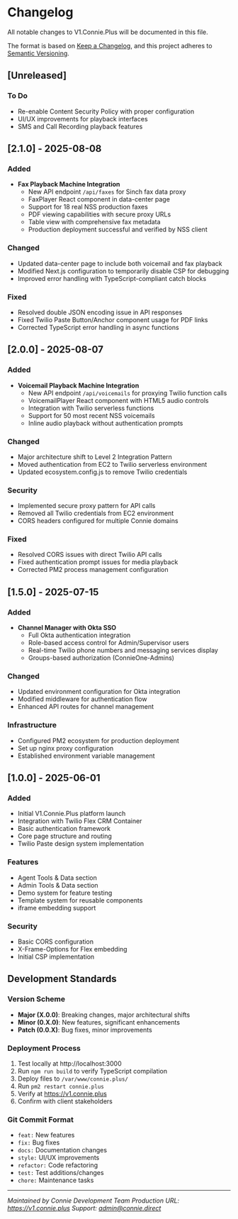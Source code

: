 # Changelog

All notable changes to V1.Connie.Plus will be documented in this file.

The format is based on [Keep a Changelog](https://keepachangelog.com/en/1.1.0/),
and this project adheres to [Semantic Versioning](https://semver.org/spec/v2.0.0.html).

## [Unreleased]

### To Do
- Re-enable Content Security Policy with proper configuration
- UI/UX improvements for playback interfaces
- SMS and Call Recording playback features

## [2.1.0] - 2025-08-08

### Added
- **Fax Playback Machine Integration**
  - New API endpoint `/api/faxes` for Sinch fax data proxy
  - FaxPlayer React component in data-center page
  - Support for 18 real NSS production faxes
  - PDF viewing capabilities with secure proxy URLs
  - Table view with comprehensive fax metadata
  - Production deployment successful and verified by NSS client

### Changed
- Updated data-center page to include both voicemail and fax playback
- Modified Next.js configuration to temporarily disable CSP for debugging
- Improved error handling with TypeScript-compliant catch blocks

### Fixed
- Resolved double JSON encoding issue in API responses
- Fixed Twilio Paste Button/Anchor component usage for PDF links
- Corrected TypeScript error handling in async functions

## [2.0.0] - 2025-08-07

### Added
- **Voicemail Playback Machine Integration**
  - New API endpoint `/api/voicemails` for proxying Twilio function calls
  - VoicemailPlayer React component with HTML5 audio controls
  - Integration with Twilio serverless functions
  - Support for 50 most recent NSS voicemails
  - Inline audio playback without authentication prompts

### Changed
- Major architecture shift to Level 2 Integration Pattern
- Moved authentication from EC2 to Twilio serverless environment
- Updated ecosystem.config.js to remove Twilio credentials

### Security
- Implemented secure proxy pattern for API calls
- Removed all Twilio credentials from EC2 environment
- CORS headers configured for multiple Connie domains

### Fixed
- Resolved CORS issues with direct Twilio API calls
- Fixed authentication prompt issues for media playback
- Corrected PM2 process management configuration

## [1.5.0] - 2025-07-15

### Added
- **Channel Manager with Okta SSO**
  - Full Okta authentication integration
  - Role-based access control for Admin/Supervisor users
  - Real-time Twilio phone numbers and messaging services display
  - Groups-based authorization (ConnieOne-Admins)

### Changed
- Updated environment configuration for Okta integration
- Modified middleware for authentication flow
- Enhanced API routes for channel management

### Infrastructure
- Configured PM2 ecosystem for production deployment
- Set up nginx proxy configuration
- Established environment variable management

## [1.0.0] - 2025-06-01

### Added
- Initial V1.Connie.Plus platform launch
- Integration with Twilio Flex CRM Container
- Basic authentication framework
- Core page structure and routing
- Twilio Paste design system implementation

### Features
- Agent Tools & Data section
- Admin Tools & Data section
- Demo system for feature testing
- Template system for reusable components
- iframe embedding support

### Security
- Basic CORS configuration
- X-Frame-Options for Flex embedding
- Initial CSP implementation

## Development Standards

### Version Scheme
- **Major (X.0.0)**: Breaking changes, major architectural shifts
- **Minor (0.X.0)**: New features, significant enhancements
- **Patch (0.0.X)**: Bug fixes, minor improvements

### Deployment Process
1. Test locally at http://localhost:3000
2. Run `npm run build` to verify TypeScript compilation
3. Deploy files to `/var/www/connie.plus/`
4. Run `pm2 restart connie.plus`
5. Verify at https://v1.connie.plus
6. Confirm with client stakeholders

### Git Commit Format
- `feat:` New features
- `fix:` Bug fixes
- `docs:` Documentation changes
- `style:` UI/UX improvements
- `refactor:` Code refactoring
- `test:` Test additions/changes
- `chore:` Maintenance tasks

---

*Maintained by Connie Development Team*
*Production URL: https://v1.connie.plus*
*Support: admin@connie.direct*